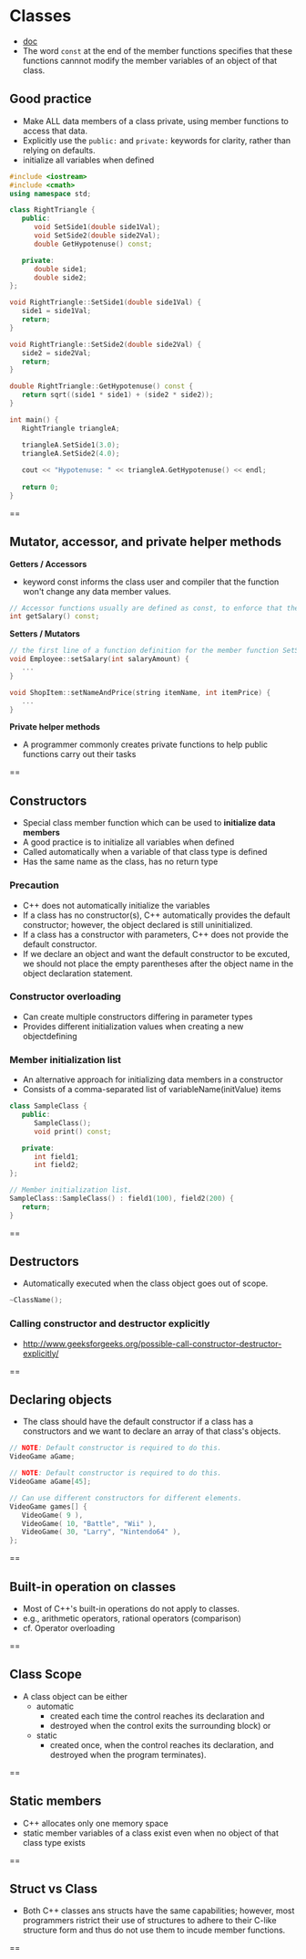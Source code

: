 # Classes
- [doc](http://www.cplusplus.com/doc/tutorial/classes/)
- The word `const` at the end of the member functions specifies that these functions cannnot modify the member variables of an object of that class.

## Good practice
   + Make ALL data members of a class private, using member functions to access that data.
   + Explicitly use the `public:` and `private:` keywords for clarity, rather than relying on defaults.
   + initialize all variables when defined

```cpp
#include <iostream>
#include <cmath>
using namespace std;

class RightTriangle {
   public:
      void SetSide1(double side1Val);
      void SetSide2(double side2Val);
      double GetHypotenuse() const;

   private:
      double side1;
      double side2;
};

void RightTriangle::SetSide1(double side1Val) {
   side1 = side1Val;
   return;
}

void RightTriangle::SetSide2(double side2Val) {
   side2 = side2Val;
   return;
}

double RightTriangle::GetHypotenuse() const {
   return sqrt((side1 * side1) + (side2 * side2));
}

int main() {
   RightTriangle triangleA;

   triangleA.SetSide1(3.0);
   triangleA.SetSide2(4.0);
   
   cout << "Hypotenuse: " << triangleA.GetHypotenuse() << endl;
   
   return 0;
}
```

==

## Mutator, accessor, and private helper methods

**Getters / Accessors**
- keyword const informs the class user and compiler that the function won't change any data member values.
```cpp
// Accessor functions usually are defined as const, to enforce that they do not change data members.
int getSalary() const; 
```

**Setters / Mutators**
```cpp
// the first line of a function definition for the member function SetSalary
void Employee::setSalary(int salaryAmount) {
   ...
}

```

```cpp
void ShopItem::setNameAndPrice(string itemName, int itemPrice) {
   ...
}
```

**Private helper methods**
- A programmer commonly creates private functions to help public functions carry out their tasks

==

## Constructors
- Special class member function which can be used to **initialize data members**
- A good practice is to initialize all variables when defined
- Called automatically when a variable of that class type is defined
- Has the same name as the class, has no return type

### Precaution
- C++ does not automatically initialize the variables
- If a class has no constructor(s), C++ automatically provides the default constructor; however, the object declared is still uninitialized.
- If a class has a constructor with parameters, C++ does not provide the default constructor.
- If we declare an object and want the default constructor to be excuted, we should not place the empty parentheses after the object name in the object declaration statement.

### Constructor overloading
- Can create multiple constructors differing in parameter types
- Provides different initialization values when creating a new objectdefining 

### Member initialization list
- An alternative approach for initializing data members in a constructor
- Consists of a comma-separated list of variableName(initValue) items

```cpp
class SampleClass {
   public:
      SampleClass();
      void print() const;

   private:
      int field1;
      int field2;
};

// Member initialization list.
SampleClass::SampleClass() : field1(100), field2(200) {
   return;
}
```

==

## Destructors
- Automatically executed when the class object goes out of scope.

```cpp
~ClassName();
```

### Calling constructor and destructor explicitly
- http://www.geeksforgeeks.org/possible-call-constructor-destructor-explicitly/


==

## Declaring objects
- The class should have the default constructor if a class has a constructors and we want to declare an array of that class's objects.

```cpp
// NOTE: Default constructor is required to do this.
VideoGame aGame;
```

```cpp
// NOTE: Default constructor is required to do this.
VideoGame aGame[45];
```

```cpp
// Can use different constructors for different elements.
VideoGame games[] {
   VideoGame( 9 ),
   VideoGame( 10, "Battle", "Wii" ),
   VideoGame( 30, "Larry", "Nintendo64" ),
};
```

==

## Built-in operation on classes
- Most of C++'s built-in operations do not apply to classes.
- e.g., arithmetic operators, rational operators (comparison)
- cf. Operator overloading

==

## Class Scope

- A class object can be either
  + automatic
     * created each time the control reaches its declaration and
     * destroyed when the control exits the surrounding block) or
  + static
     * created once, when the control reaches its declaration, and destroyed when the program terminates).

== 

## Static members

- C++ allocates only one memory space
- static member variables of a class exist even when no object of that class type exists

==

## Struct vs Class

- Both C++ classes ans structs have the same capabilities; however, most programmers ristrict their use of structures to adhere to their C-like structure form and thus do not use them to incude member functions.

==

